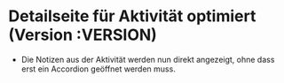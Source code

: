 # Detailseite für Aktivität optimiert (Version :VERSION)

- Die Notizen aus der Aktivität werden nun direkt angezeigt, ohne dass erst ein Accordion geöffnet werden muss.
